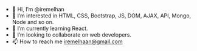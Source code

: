 - 👋 Hi, I’m @iremelhan
- 👀 I’m interested in HTML, CSS, Bootstrap, JS, DOM, AJAX, API, Mongo, Node and so on. 
- 🌱 I’m currently learning React.
- 💞️ I’m looking to collaborate on web developers.
- 📫 How to reach me iremelhaan@gmail.com

<!---
iremelhan/iremelhan is a ✨ special ✨ repository because its `README.md` (this file) appears on your GitHub profile.
You can click the Preview link to take a look at your changes.
--->
